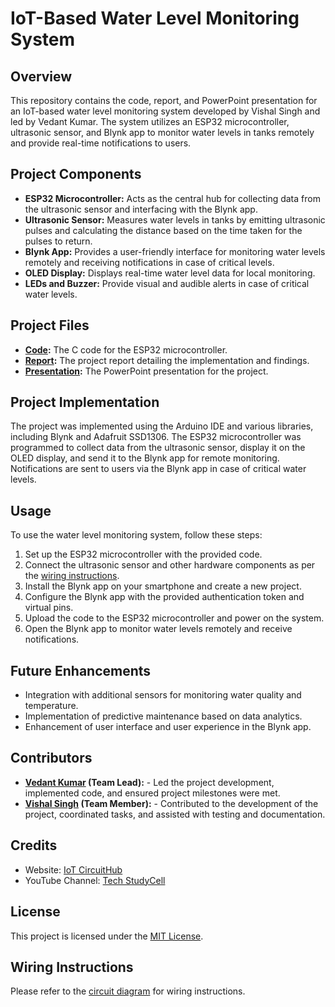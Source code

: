 # IoT-Based Water Level Monitoring System

## Overview
This repository contains the code, report, and PowerPoint presentation for an IoT-based water level monitoring system developed by Vishal Singh and led by Vedant Kumar. The system utilizes an ESP32 microcontroller, ultrasonic sensor, and Blynk app to monitor water levels in tanks remotely and provide real-time notifications to users.

## Project Components
- **ESP32 Microcontroller:** Acts as the central hub for collecting data from the ultrasonic sensor and interfacing with the Blynk app.
- **Ultrasonic Sensor:** Measures water levels in tanks by emitting ultrasonic pulses and calculating the distance based on the time taken for the pulses to return.
- **Blynk App:** Provides a user-friendly interface for monitoring water levels remotely and receiving notifications in case of critical levels.
- **OLED Display:** Displays real-time water level data for local monitoring.
- **LEDs and Buzzer:** Provide visual and audible alerts in case of critical water levels.

## Project Files
- **[Code](resources/code/esp32_working.c):** The C code for the ESP32 microcontroller.
- **[Report](resources/report/report.pdf):** The project report detailing the implementation and findings.
- **[Presentation](https://tome.app/abracadubra-a7c/iot-based-water-level-monitoring-system-clugrlts24zvnpr673s615j6v):** The PowerPoint presentation for the project.

## Project Implementation
The project was implemented using the Arduino IDE and various libraries, including Blynk and Adafruit SSD1306. The ESP32 microcontroller was programmed to collect data from the ultrasonic sensor, display it on the OLED display, and send it to the Blynk app for remote monitoring. Notifications are sent to users via the Blynk app in case of critical water levels.


## Usage
To use the water level monitoring system, follow these steps:
1. Set up the ESP32 microcontroller with the provided code.
2. Connect the ultrasonic sensor and other hardware components as per the [wiring instructions](https://youtu.be/9geREeE13jc?t=122).
3. Install the Blynk app on your smartphone and create a new project.
4. Configure the Blynk app with the provided authentication token and virtual pins.
5. Upload the code to the ESP32 microcontroller and power on the system.
6. Open the Blynk app to monitor water levels remotely and receive notifications.

## Future Enhancements
- Integration with additional sensors for monitoring water quality and temperature.
- Implementation of predictive maintenance based on data analytics.
- Enhancement of user interface and user experience in the Blynk app.


## Contributors
- **[Vedant Kumar](https://www.linkedin.com/in/vedant-kumar-2249b0254/) (Team Lead):** - Led the project development, implemented code, and ensured project milestones were met.
- **[Vishal Singh](https://www.linkedin.com/in/vishal-singh-326b97227/) (Team Member):** -  Contributed to the development of the project, coordinated tasks, and assisted with testing and documentation.

## Credits
- Website: [IoT CircuitHub](https://iotcircuithub.com/)
- YouTube Channel: [Tech StudyCell](https://www.youtube.com/channel/UCMg4OFH7TA_pVm8cJcspfaQ)

## License
This project is licensed under the [MIT License](LICENSE).

## Wiring Instructions
Please refer to the [circuit diagram](resources/circuit/circuit_diagram.jpg) for wiring instructions.
